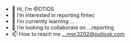 - 👋 Hi, I’m @DTIOS
- 👀 I’m interested in reporting fintec 
- 🌱 I’m currently learning ...
- 💞️ I’m looking to collaborate on ...reporting
- 📫 How to reach me ...mvc3202@outlook.com

<!---
DTIOS/DTIOS is a ✨ special ✨ repository because its `README.md` (this file) appears on your GitHub profile.
You can click the Preview link to take a look at your changes.
--->
